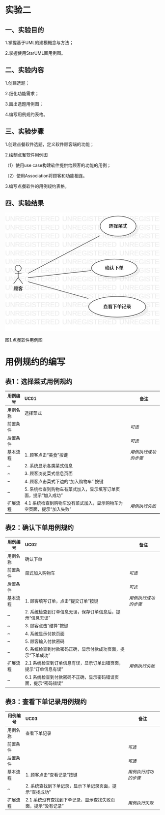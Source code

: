 # 实验二

## 一、实验目的
1.掌握基于UML的建模概念与方法；

2.掌握使用StarUML画用例图。

## 二、实验内容
1.创建选题；

2.细化功能需求；

3.画出选题用例图；

4.编写用例规约表格。

## 三、实验步骤
1.创建点餐软件选题，定义软件顾客端的功能；

2.绘制点餐软件用例图

（1）使用use case构建软件提供给顾客的功能的用例；

（2）使用Association将顾客和功能相连。

3.编写点餐软件的用例规约表格。

## 四、实验结果
![点餐软件用例图](./model03.jpg)

图1.点餐软件用例图

# 用例规约的编写

## 表1：选择菜式用例规约  

用例编号  | UC01 | 备注  
-|:-|-  
用例名称  | 选择菜式  |   
前置条件  |     | *可选*   
后置条件  |     | *可选*   
基本流程  | 1. 顾客点击“美食”按键  |*用例执行成功的步骤*      
~| 2. 系统显示各类菜式信息 |
~| 3. 顾客浏览菜式信息页面 |
~| 4. 顾客点击菜式下边的“加入购物车” 按键 |
~| 5. 系统检查到购物车有菜式加入，显示填写订单页面，提示“加入成功” |
扩展流程  | 4.1 系统检查到购物车没有菜式加入，显示购物车为空页面，提示“加入失败” |*用例执行失败*    


## 表2：确认下单用例规约  

用例编号  | UC02 | 备注  
-|:-|-  
用例名称  | 确认下单  |   
前置条件  |  菜式加入购物车    | *可选*   
后置条件  |      | *可选*   
基本流程  | 1. 顾客填写订单，点击“提交订单”按键 |*用例执行成功的步骤*  
~| 2. 系统检查到订单信息无误，保存订单信息后，提示“信息无误” |   
~| 3. 顾客点击“结算”按键 |   
~| 4. 系统显示付款页面  | 
~| 5. 顾客输入付款密码  |
~| 6. 系统检查到付款密码正确，显示付款成功页面，提示“下单成功”  |
扩展流程  | 2.1 系统检查到订单信息有误，显示订单出错页面，提示“订单信息有误”  |*用例执行失败*    
~| 6.1 系统检查到付款密码不正确，显示密码错误页面，提示“密码错误”  |

## 表3：查看下单记录用例规约  

用例编号  | UC03 | 备注  
-|:-|-  
用例名称  |查看下单记录 |   
前置条件  |      | *可选*   
后置条件  |      | *可选*   
基本流程  | 1. 顾客点击“查看记录”按键  |*用例执行成功的步骤*    
~| 2. 系统查找到下单记录，显示下单记录页面，提示“查找成功”  |       
扩展流程  | 2.1 系统没有查找到下单记录，显示查找失败页面，提示“没有记录”  |*用例执行失败*     
